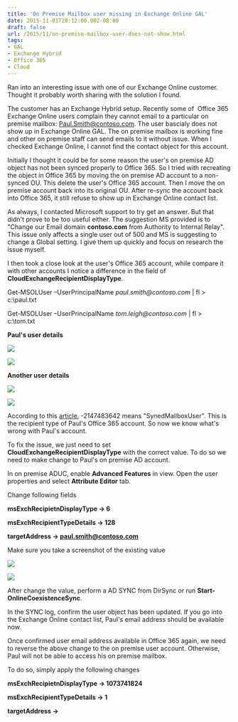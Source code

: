 ```yaml
---
title: 'On Premise Mailbox user missing in Exchange Online GAL'
date: 2015-11-01T20:12:00.002-08:00
draft: false
url: /2015/11/on-premise-mailbox-user-does-not-show.html
tags: 
- GAL
- Exchange Hybrid
- Office 365
- Cloud
---
```


Ran into an interesting issue with one of our Exchange Online customer. Thought it probably worth sharing with the solution I found.  
  
The customer has an Exchange Hybrid setup. Recently some of  Office 365 Exchange Online users complain they cannot email to a particular on premise mailbox: [Paul.Smith@contoso.com](mailto:Paul.Smith@contoso.com). The user bascialy does not show up in Exchange Online GAL. The on premise mailbox is working fine and other on premise staff can send emails to it without issue. When I checked Exchange Online, I cannot find the contact object for this account.  

  

Initially I thought it could be for some reason the user's on premise AD object has not been synced properly to Office 365. So I tried with recreating the object in Office 365 by moving the on premise AD account to a non-synced OU. This delete the user's Office 365 account. Then I move the on premise account back into its original OU. After re-sync the account back into Office 365, it still refuse to show up in Exchange Online contact list.

  

As always, I contacted Microsoft support to try get an answer. But that didn't prove to be too useful either. The suggestion MS provided is to "Change our Email domain **contoso.com** from Authority to Internal Relay". This issue only affects a single user out of 500 and MS is suggesting to change a Global setting. I give them up quickly and focus on research the issue myself.

  

I then took a close look at the user's Office 365 account, while compare it with other accounts I notice a difference in the field of **CloudExchangeRecipientDisplayType**. 

Get-MSOLUser –UserPrincipalName _paul.smith@contoso.com_ | fl > c:\\paul.txt

Get-MSOLUser –UserPrincipalName _tom.leigh@contoso.com_ | fl > c:\\tom.txt

  

**Paul's user details**

![](file:///C:/Users/chent/AppData/Local/Temp/enhtmlclip/Image(21).png)

[![](http://3.bp.blogspot.com/-N2nK4e3yCJY/VjLAxmgWt7I/AAAAAAAAJKg/8HdHpZ62UUo/s320/pauldetail.png)](http://3.bp.blogspot.com/-N2nK4e3yCJY/VjLAxmgWt7I/AAAAAAAAJKg/8HdHpZ62UUo/s1600/pauldetail.png)

  

  

  

  

**Another user details**

[![](http://1.bp.blogspot.com/-YeM7H3u7D3I/VjLBDL5g_HI/AAAAAAAAJKo/V_sT-LIQQW0/s320/userdetail.png)](http://1.bp.blogspot.com/-YeM7H3u7D3I/VjLBDL5g_HI/AAAAAAAAJKo/V_sT-LIQQW0/s1600/userdetail.png)

  

![](file:///C:/Users/chent/AppData/Local/Temp/enhtmlclip/Image(22).png)

  

  

  

According to this [article](http://blogs.technet.com/b/johnbai/archive/2013/09/11/o365-msexchangerecipienttypedetails.aspx), -2147483642 means "SynedMailboxUser". This is the recipient type of Paul's Office 365 account. So now we know what's wrong with Paul's account.

  

To fix the issue, we just need to set **CloudExchangeRecipientDisplayType** with the correct value. To do so we need to make change to Paul's on premise AD account.

  

In on premise ADUC, enable **Advanced Features** in view. Open the user properties and select **Attribute Editor** tab.

  

Change following fields

**msExchRecipietnDisplayType -> 6**

**msExchRecipientTypeDetails -> 128**

**targetAddress -> paul.smith@contoso.com**

  

Make sure you take a screenshot of the existing value

![](file:///C:/Users/chent/AppData/Local/Temp/enhtmlclip/Image(23).png)

![](file:///C:/Users/chent/AppData/Local/Temp/enhtmlclip/Image(24).png)

  

After change the value, perform a AD SYNC from DirSync or run **Start-OnlineCoexistenceSync**. 

  

In the SYNC log, confirm the user object has been updated. If you go into the Exchange Online contact list, Paul's email address should be available now.

  

Once confirmed user email address available in Office 365 again, we need to reverse the above change to the on premise user account. Otherwise, Paul will not be able to access his on premise mailbox.

  

To do so, simply apply the following changes

**msExchRecipietnDisplayType -> 1073741824**

**msExchRecipientTypeDetails -> 1**

  

**targetAddress -> <not set>**